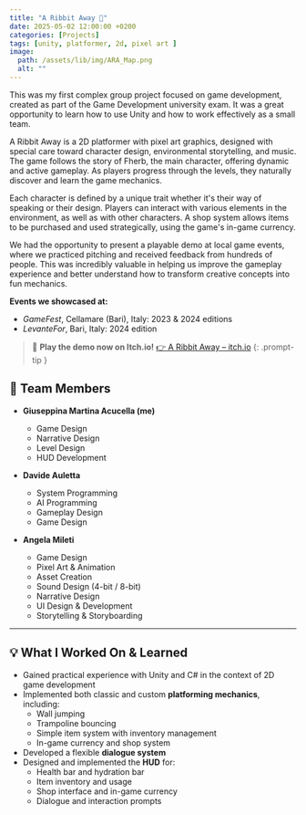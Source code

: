 ```yaml
---
title: "A Ribbit Away 🐸"
date: 2025-05-02 12:00:00 +0200
categories: [Projects]
tags: [unity, platformer, 2d, pixel art ]
image:
  path: /assets/lib/img/ARA_Map.png
  alt: ""
---
```


This was my first complex group project focused on game development, created as part of the Game Development university exam. It was a great opportunity to learn how to use Unity and how to work effectively as a small team.

A Ribbit Away is a 2D platformer with pixel art graphics, designed with special care toward character design, environmental storytelling, and music. The game follows the story of Fherb, the main character, offering dynamic and active gameplay. As players progress through the levels, they naturally discover and learn the game mechanics.

Each character is defined by a unique trait whether it's their way of speaking or their design. Players can interact with various elements in the environment, as well as with other characters. A shop system allows items to be purchased and used strategically, using the game's in-game currency.

We had the opportunity to present a playable demo at local game events, where we practiced pitching and received feedback from hundreds of people. This was incredibly valuable in helping us improve the gameplay experience and better understand how to transform creative concepts into fun mechanics.

**Events we showcased at:**
- *GameFest*, Cellamare (Bari), Italy: 2023 & 2024 editions
- *LevanteFor*, Bari, Italy: 2024 edition

> 🚀 **Play the demo now on Itch.io!**
> [👉 A Ribbit Away – itch.io](https://three-happy-frogs.itch.io/a-ribbit-away)
{: .prompt-tip }

## 👥 Team Members

- **Giuseppina Martina Acucella (me)**
  - Game Design
  - Narrative Design
  - Level Design
  - HUD Development

- **Davide Auletta**
  - System Programming
  - AI Programming
  - Gameplay Design
  - Game Design

- **Angela Mileti**
  - Game Design
  - Pixel Art & Animation
  - Asset Creation
  - Sound Design (4-bit / 8-bit)
  - Narrative Design
  - UI Design & Development
  - Storytelling & Storyboarding

---

## 💡 What I Worked On & Learned

- Gained practical experience with Unity and C# in the context of 2D game development
- Implemented both classic and custom **platforming mechanics**, including:
  - Wall jumping
  - Trampoline bouncing
  - Simple item system with inventory management
  - In-game currency and shop system
- Developed a flexible **dialogue system**
- Designed and implemented the **HUD** for:
  - Health bar and hydration bar
  - Item inventory and usage
  - Shop interface and in-game currency
  - Dialogue and interaction prompts





